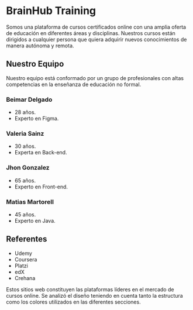 # BrainHub Training
Somos una plataforma de cursos certificados online con una amplia oferta de educación en diferentes áreas y disciplinas.
Nuestros cursos están dirigidos a cualquier persona que quiera adquirir nuevos conocimientos de manera autónoma y remota.

## Nuestro Equipo

Nuestro equipo está conformado por un grupo de profesionales con altas competencias en la enseñanza de educación no formal.

### Beimar Delgado 
- 28 años.
- Experto en Figma.

### Valeria Sainz
- 30 años.
- Experta en Back-end.

### Jhon Gonzalez
- 65 años.
- Experto en Front-end.

### Matias Martorell
- 45 años.
- Experto en Java.

## Referentes

  * Udemy
  * Coursera
  * Platzi
  * edX
  * Crehana
 
Estos sitios web constituyen las plataformas líderes en el mercado de cursos online. Se analizó el diseño teniendo en cuenta tanto la estructura como los colores utilizados en las diferentes secciones.

